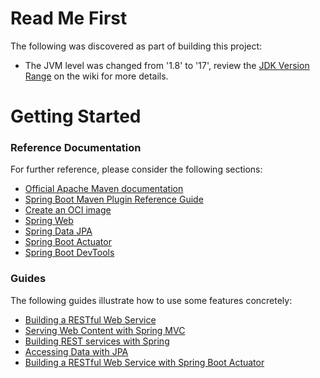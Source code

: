 # Read Me First
The following was discovered as part of building this project:

* The JVM level was changed from '1.8' to '17', review the [JDK Version Range](https://github.com/spring-projects/spring-framework/wiki/Spring-Framework-Versions#jdk-version-range) on the wiki for more details.

# Getting Started

### Reference Documentation
For further reference, please consider the following sections:

* [Official Apache Maven documentation](https://maven.apache.org/guides/index.html)
* [Spring Boot Maven Plugin Reference Guide](https://docs.spring.io/spring-boot/docs/3.1.0-M2/maven-plugin/reference/html/)
* [Create an OCI image](https://docs.spring.io/spring-boot/docs/3.1.0-M2/maven-plugin/reference/html/#build-image)
* [Spring Web](https://docs.spring.io/spring-boot/docs/3.1.0-M2/reference/htmlsingle/#web)
* [Spring Data JPA](https://docs.spring.io/spring-boot/docs/3.1.0-M2/reference/htmlsingle/#data.sql.jpa-and-spring-data)
* [Spring Boot Actuator](https://docs.spring.io/spring-boot/docs/3.1.0-M2/reference/htmlsingle/#actuator)
* [Spring Boot DevTools](https://docs.spring.io/spring-boot/docs/3.1.0-M2/reference/htmlsingle/#using.devtools)

### Guides
The following guides illustrate how to use some features concretely:

* [Building a RESTful Web Service](https://spring.io/guides/gs/rest-service/)
* [Serving Web Content with Spring MVC](https://spring.io/guides/gs/serving-web-content/)
* [Building REST services with Spring](https://spring.io/guides/tutorials/rest/)
* [Accessing Data with JPA](https://spring.io/guides/gs/accessing-data-jpa/)
* [Building a RESTful Web Service with Spring Boot Actuator](https://spring.io/guides/gs/actuator-service/)

